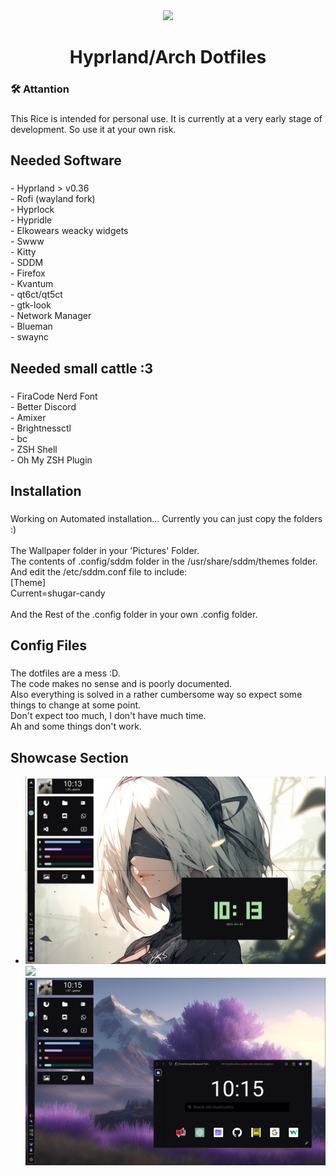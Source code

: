 <div align="center">
  <img height="150" src="https://www.marthastewart.com/thmb/ts80O6Fy1XyD66-QKjM9AweAh4o=/1500x0/filters:no_upscale():max_bytes(150000):strip_icc()/perfect-white-rice-7-ef73aef3b89c42008d409441071502fb.jpg"  />
</div>

###

<div align="center">
</div>

###

<h1 align="center">Hyprland/Arch Dotfiles</h1>

###

<h3 align="left">🛠  Attantion</h3>

###

<p align="left">This Rice is intended for personal use. It is currently at a very early stage of development. So use it at your own risk.</p>

###

<h2 align="left">Needed Software</h2>

###

<p align="left">- Hyprland  > v0.36<br>- Rofi (wayland fork)<br>- Hyprlock<br>- Hypridle<br>- Elkowears weacky widgets<br>- Swww<br>- Kitty<br>- SDDM<br>- Firefox<br>- Kvantum<br>- qt6ct/qt5ct<br>- gtk-look<br>- Network Manager<br>- Blueman<br>- swaync</p>

###

<h2 align="left">Needed small cattle :3</h2>

###

<p align="left">- FiraCode Nerd Font<br>- Better Discord<br>- Amixer<br>- Brightnessctl<br>- bc<br>- ZSH Shell<br>- Oh My ZSH Plugin</p>

###

<h2 align="left">Installation</h2>

###

<p align="left">Working on Automated installation... Currently you can just copy the folders :)<br><br> The Wallpaper folder in your 'Pictures' Folder.<br> The contents of .config/sddm folder 
in the /usr/share/sddm/themes folder. And edit the /etc/sddm.conf file to include: <br>[Theme]<br>
Current=shugar-candy<br><br> And the Rest of the .config folder in your own .config folder.</p>

###

<h2 align="left">Config Files</h2>

###

<p align="left">The dotfiles are a mess :D.<br>The code makes no sense and is poorly documented.<br> Also everything is solved in a rather cumbersome way so expect some things to change at some point.<br> Don't expect too much, I don't have much time.<br>Ah and some things don't work.</p>

## Showcase Section
-
	![](.config/assets/1.png)
     	![](.config/assets/2.png)
    	![](.config/assets/3.png)

###
